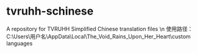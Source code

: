 # tvruhh-schinese
A repository for TVRUHH Simplified Chinese translation files \n
使用路径：C:\Users\用户名\AppData\Local\The_Void_Rains_Upon_Her_Heart\custom languages
